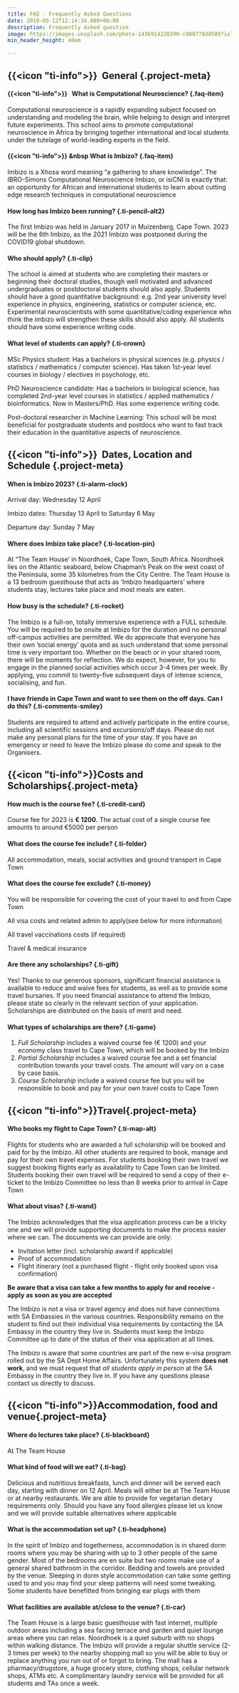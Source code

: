 ```yaml
---
title: FAQ - Frequently Asked Questions
date: 2019-05-12T12:14:34.000+06:00
description: Frequently Asked question
image: https://images.unsplash.com/photo-1436914228390-c080778dd589?ixlib=rb-1.2.1&ixid=MnwxMjA3fDB8MHxwaG90by1wYWdlfHx8fGVufDB8fHx8&auto=format&fit=crop&w=1500&q=95
min_header_height: 40em

---
```

## {{<icon "ti-info">}}  General {.project-meta}

#### {{<icon "ti-info">}}   **What is Computational Neuroscience?** {.faq-item}

Computational neuroscience is a rapidly expanding subject focused on understanding and modeling the brain, while helping to design and interpret future experiments. This school aims to promote computational neuroscience in Africa by bringing together international and local students under the tutelage of world-leading experts in the field.

#### {{<icon "ti-info">}} &nbsp **What is Imbizo?** {.faq-item}

Imbizo is a Xhosa word meaning “a gathering to share knowledge”. The IBRO-Simons Computational Neuroscience Imbizo, or isiCNI is exactly that: an opportunity for African and international students to learn about cutting edge research techniques in computational neuroscience

#### **How long has Imbizo been running?** {.ti-pencil-alt2}

The first Imbizo was held in January 2017 in Muizenberg, Cape Town.  2023 will be the 6th Imbizo, as the 2021 Imbizo was postponed during the COVID19 global shutdown.

#### **Who should apply?** {.ti-clip}

The school is aimed at students who are completing their masters or beginning their doctoral studies, though well motivated and advanced undergraduates or postdoctoral students should also apply. Students should have a good quantitative background: e.g. 2nd year university level experience in physics, engineering, statistics or computer science, etc. Experimental neuroscientists with some quantitative/coding experience who think the imbizo will strengthen these skills should also apply. All students should have some experience writing code.

#### **What level of students can apply?** {.ti-crown}

MSc Physics student: Has a bachelors in physical sciences (e.g. physics / statistics / mathematics / computer science). Has taken 1st-year level courses in biology / electives in psychology, etc.

PhD Neuroscience candidate: Has a bachelors in biological science, has completed 2nd-year level courses in statistics / applied mathematics / bioinformatics. Now in Masters/PhD. Has some experience writing code.

Post-doctoral researcher in Machine Learning: This school will be most beneficial for postgraduate students and postdocs who want to fast track their education in the quantitative aspects of neuroscience.

## {{<icon "ti-info">}}  Dates, Location and Schedule {.project-meta}

#### **When is Imbizo 2023?** {.ti-alarm-clock}

Arrival day: Wednesday 12 April

Imbizo dates: Thursday 13 April to Saturday 6 May

Departure day: Sunday 7 May

#### **Where does Imbizo take place?** {.ti-location-pin}

At “The Team House’ in Noordhoek, Cape Town, South Africa. Noordhoek lies on the Atlantic seaboard, below Chapman’s Peak on the west coast of the Peninsula, some 35 kilometres from the City Centre. The Team House is a 13 bedroom guesthouse that acts as ‘Imbizo headquarters’ where students stay, lectures take place and most meals are eaten.

#### **How busy is the schedule?** {.ti-rocket}

The Imbizo is a full-on, totally immersive experience with a FULL schedule. You will be required to be onsite at Imbizo for the duration and no personal off-campus activities are permitted. We do appreciate that everyone has their own ’social energy’ quota and as such understand that some personal time is very important too. Whether on the beach or in your shared room, there will be moments for reflection. We do expect, however, for you to engage in the planned social activities which occur 3-4 times per week.  By applying, you commit to twenty-five subsequent days of intense science, socialising, and fun.

#### **I have friends in Cape Town and want to see them on the off days. Can I do this?** {.ti-comments-smiley}

Students are required to attend and actively participate in the entire course, including all scientific sessions and excursions/off days. Please do not make any personal plans for the time of your stay. If you have an emergency or need to leave the Imbizo please do come and speak to the Organisers.

## {{<icon "ti-info">}}Costs and Scholarships{.project-meta}

#### **How much is the course fee?** {.ti-credit-card}

Course fee for 2023 is **€ 1200.** The actual cost of a single course fee amounts to around €5000 per person

#### **What does the course fee include?** {.ti-folder}

All accommodation, meals, social activities and ground transport in Cape Town

#### **What does the course fee exclude?** {.ti-money}

You will be responsible for covering the cost of your travel to and from Cape Town

All visa costs and related admin to apply(see below for more information)

All travel vaccinations costs (if required)

Travel & medical insurance

#### **Are there any scholarships?** {.ti-gift}

Yes! Thanks to our generous sponsors, significant financial assistance is available to reduce and waive fees for students, as well as to provide some travel bursaries. If you need financial assistance to attend the Imbizo, please state so clearly in the relevant section of your application. Scholarships are distributed on the basis of merit and need.

#### **What types of scholarships are there?** {.ti-game}

1. _Full Scholarship_ includes a waived course fee (€ 1200) and your economy class travel to Cape Town, which will be booked by the Imbizo
2. _Partial Scholarship_ includes a waived course fee and a set financial contribution towards your travel costs. The amount will vary on a case by case basis.
3. _Course Scholarship_ include a waived course fee but you will be responsible to book and pay for your own travel costs to Cape Town

## {{<icon "ti-info">}}Travel{.project-meta}

#### **Who books my flight to Cape Town?** {.ti-map-alt}

Flights for students who are awarded a full scholarship will be booked and paid for by the Imbizo.  All other students are required to book, manage and pay for their own travel expenses. For students booking their own travel we suggest booking flights early as availability to Cape Town can be limited. Students booking their own travel will be required to send a copy of their e-ticket to the Imbizo Committee no less than 8 weeks prior to arrival in Cape Town

#### **What about visas?** {.ti-wand}

The Imbizo acknowledges that the visa application process can be a tricky one and we will provide supporting documents to make the process easier where we can. The documents we can provide are only:

* Invitation letter (incl. scholarship award if applicable)
* Proof of accommodation
* Flight itinerary (not a purchased flight - flight only booked upon visa confirmation)

**Be aware that a visa can take a few months to apply for and receive - apply as soon as you are accepted**

The Imbizo is not a visa or travel agency and does not have connections with SA Embassies in the various countries. Responsibility remains on the student to find out their individual visa requirements by contacting the SA Embassy in the country they live in. Students must keep the Imbizo Committee up to date of the status of their visa application at all times.

The Imbizo is aware that some countries are part of the new e-visa program rolled out by the SA Dept Home Affairs. Unfortunately this system **does not work**, and we must request that _all students apply in person_ at the SA Embassy in the country they live in. If you have any questions please contact us directly to discuss.

## {{<icon "ti-info">}}Accommodation, food and venue{.project-meta}

#### **Where do lectures take place?** {.ti-blackboard}

At The Team House

#### **What kind of food will we eat?** {.ti-bag}

Delicious and nutritious breakfasts, lunch and dinner will be served each day, starting with dinner on 12 April. Meals will either be at The Team House or at nearby restaurants.  We are able to provide for vegetarian dietary requirements only. Should you have any food allergies please let us know and we will provide suitable alternatives where applicable

#### **What is the accommodation set up?** {.ti-headphone}

In the spirit of Imbizo and togetherness, accommodation is in shared dorm rooms where you may be sharing with up to 3 other people of the same gender. Most of the bedrooms are en suite but two rooms make use of a general shared bathroom in the corridor. Bedding and towels are provided by the venue. Sleeping in dorm style accommodation can take some getting used to and you may find your sleep patterns will need some tweaking. Some students have benefitted from bringing ear plugs with them

#### **What facilities are available at/close to the venue?** {.ti-car}

The Team House is a large basic guesthouse with fast internet, multiple outdoor areas including a sea facing terrace and garden and quiet lounge areas where you can relax. Noordhoek is a quiet suburb with no shops within walking distance. The Imbizo will provide a regular shuttle service (2-3 times per week) to the nearby shopping mall so you will be able to buy or replace anything you run out of or forgot to bring. The mall has a pharmacy/drugstore, a huge grocery store, clothing shops, cellular network shops, ATMs etc. A complimentary laundry service will be provided for all students and TAs once a week.